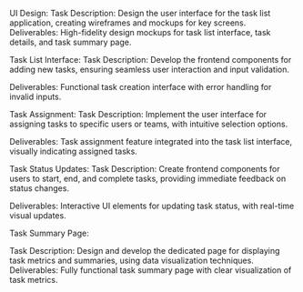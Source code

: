 UI Design:
Task Description: Design the user interface for the task list application, creating wireframes and mockups for key screens.
Deliverables: High-fidelity design mockups for task list interface, task details, and task summary page.


Task List Interface:
Task Description: Develop the frontend components for adding new tasks, ensuring seamless user interaction and input validation.


Deliverables: Functional task creation interface with error handling for invalid inputs.


Task Assignment:
Task Description: Implement the user interface for assigning tasks to specific users or teams, with intuitive selection options.


Deliverables: Task assignment feature integrated into the task list interface, visually indicating assigned tasks.


Task Status Updates:
Task Description: Create frontend components for users to start, end, and complete tasks, providing immediate feedback on status changes.


Deliverables: Interactive UI elements for updating task status, with real-time visual updates.


Task Summary Page:


Task Description: Design and develop the dedicated page for displaying task metrics and summaries, using data visualization techniques.
Deliverables: Fully functional task summary page with clear visualization of task metrics.
